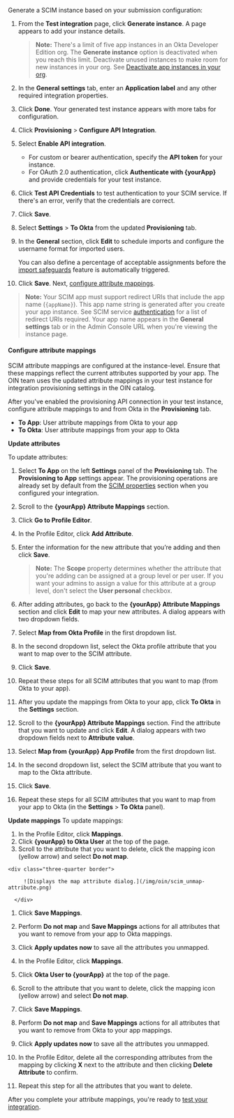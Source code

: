 Generate a SCIM instance based on your submission configuration:

1. From the **Test integration** page, click **Generate instance**. A page appears to add your instance details.

    > **Note:** There's a limit of five app instances in an Okta Developer Edition org. The **Generate instance** option is deactivated when you reach this limit. Deactivate unused instances to make room for new instances in your org. See [Deactivate app instances in your org](/docs/guides/submit-oin-app/scim/main/#deactivate-an-app-instance-in-your-org).

1. In the **General settings** tab, enter an **Application label** and any other required integration properties.
1. Click **Done**. Your generated test instance appears with more tabs for configuration.
1. Click **Provisioning** > **Configure API Integration**.
1. Select **Enable API integration**.
   * For custom or bearer authentication, specify the **API token** for your instance.
   * For OAuth 2.0 authentication, click **Authenticate with {yourApp}** and provide credentials for your test instance.
1. Click **Test API Credentials** to test authentication to your SCIM service. If there's an error, verify that the credentials are correct.
1. Click **Save**.
1. Select **Settings** > **To Okta** from the updated **Provisioning** tab.
1. In the **General** section, click **Edit** to schedule imports and configure the username format for imported users.

   You can also define a percentage of acceptable assignments before the [import safeguards](https://help.okta.com/okta_help.htm?id=csh-eu-import-safeguard) feature is automatically triggered.

1. Click **Save**. Next, [configure attribute mappings](#configure-attribute-mappings).

> **Note:** Your SCIM app must support redirect URIs that include the app name (`{appName}`). This app name string is generated after you create your app instance. See SCIM service [authentication](/docs/guides/scim-provisioning-integration-prepare/main/#authentication) for a list of redirect URIs required. Your app name appears in the **General settings** tab or in the Admin Console URL when you're viewing the instance page.

#### Configure attribute mappings

SCIM attribute mappings are configured at the instance-level. Ensure that these mappings reflect the current attributes supported by your app. The OIN team uses the updated attribute mappings in your test instance for integration provisioning settings in the OIN catalog.

After you've enabled the provisioning API connection in your test instance, configure attribute mappings to and from Okta in the **Provisioning** tab.

* **To App**: User attribute mappings from Okta to your app
* **To Okta**: User attribute mappings from your app to Okta

**Update attributes**

To update attributes:

   1. Select **To App** on the left **Settings** panel of the **Provisioning** tab.
  The **Provisioning to App** settings appear. The provisioning operations are already set by default from the [SCIM properties](#properties) section when you configured your integration.

   1. Scroll to the **{yourApp} Attribute Mappings** section.
   1. Click **Go to Profile Editor**.
   1. In the Profile Editor, click **Add Attribute**.
   1. Enter the information for the new attribute that you’re adding and then click **Save**.
       > **Note:** The **Scope** property determines whether the attribute that you're adding can be assigned at a group level or per user. If you want your admins to assign a value for this attribute at a group level, don't select the **User personal** checkbox.

   1. After adding attributes, go back to the **{yourApp} Attribute Mappings** section and click **Edit** to map your new attributes. A dialog appears with two dropdown fields.

   1. Select **Map from Okta Profile** in the first dropdown list.
   1. In the second dropdown list, select the Okta profile attribute that you want to map over to the SCIM attribute.
   1. Click **Save**.
   1. Repeat these steps for all SCIM attributes that you want to map (from Okta to your app).
   7. After you update the mappings from Okta to your app, click **To Okta** in the **Settings** section.
   8. Scroll to the **{yourApp} Attribute Mappings** section. Find the attribute that you want to update and click **Edit**. A dialog appears with two dropdown fields next to **Attribute value**.
   9. Select **Map from {yourApp} App Profile** from the first dropdown list.
   10. In the second dropdown list, select the SCIM attribute that you want to map to the Okta attribute.
   11. Click **Save**.
   12. Repeat these steps for all SCIM attributes that you want to map from your app to Okta (in the **Settings** > **To Okta** panel).

**Update mappings**
To update mappings:

   1. In the Profile Editor, click **Mappings**.
   1. Click **{yourApp} to Okta User** at the top of the page.
   1. Scroll to the attribute that you want to delete, click the mapping icon (yellow arrow) and select **Do not map**.

    <div class="three-quarter border">

         ![Displays the map attribute dialog.](/img/oin/scim_unmap-attribute.png)

      </div>

   1. Click **Save Mappings**.
   1. Perform **Do not map** and **Save Mappings** actions for all attributes that you want to remove from your app to Okta mappings.
   1. Click **Apply updates now** to save all the attributes you unmapped.

   1. In the Profile Editor, click **Mappings**.
   1. Click **Okta User to {yourApp}** at the top of the page.
   1. Scroll to the attribute that you want to delete, click the mapping icon (yellow arrow) and select **Do not map**.
   1. Click **Save Mappings**.

   1. Perform **Do not map** and **Save Mappings** actions for all attributes that you want to remove from Okta to your app mappings.
   1. Click **Apply updates now** to save all the attributes you unmapped.

   1. In the Profile Editor, delete all the corresponding attributes from the mapping by clicking **X** next to the attribute and then clicking **Delete Attribute** to confirm.

   1. Repeat this step for all the attributes that you want to delete.

After you complete your attribute mappings, you're ready to [test your integration](#test-your-integration).
